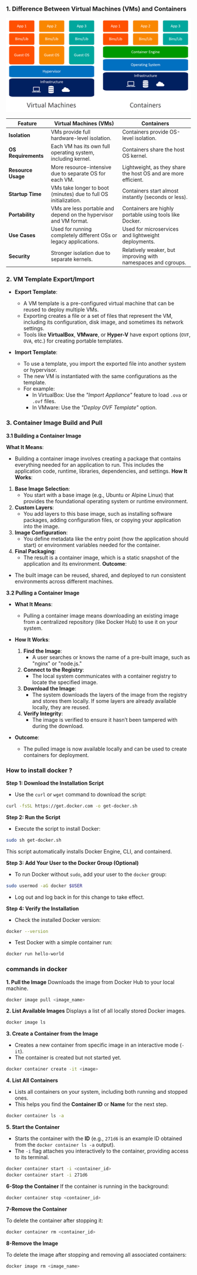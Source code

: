 

### 1. **Difference Between Virtual Machines (VMs) and Containers**
![screen](./images/1.1.png)

| **Feature**         | **Virtual Machines (VMs)**                                        | **Containers**                                                 |
| ------------------- | ----------------------------------------------------------------- | -------------------------------------------------------------- |
| **Isolation**       | VMs provide full hardware-level isolation.                        | Containers provide OS-level isolation.                         |
| **OS Requirements** | Each VM has its own full operating system, including kernel.      | Containers share the host OS kernel.                           |
| **Resource Usage**  | More resource-intensive due to separate OS for each VM.           | Lightweight, as they share the host OS and are more efficient. |
| **Startup Time**    | VMs take longer to boot (minutes) due to full OS initialization.  | Containers start almost instantly (seconds or less).           |
| **Portability**     | VMs are less portable and depend on the hypervisor and VM format. | Containers are highly portable using tools like Docker.        |
| **Use Cases**       | Used for running completely different OSs or legacy applications. | Used for microservices and lightweight deployments.            |
| **Security**        | Stronger isolation due to separate kernels.                       | Relatively weaker, but improving with namespaces and cgroups.  |


### 2. **VM Template Export/Import**

- **Export Template**:
    
    - A VM template is a pre-configured virtual machine that can be reused to deploy multiple VMs.
    - Exporting creates a file or a set of files that represent the VM, including its configuration, disk image, and sometimes its network settings.
    - Tools like **VirtualBox**, **VMware**, or **Hyper-V** have export options (`OVF`, `OVA`, etc.) for creating portable templates.
- **Import Template**:
    
    - To use a template, you import the exported file into another system or hypervisor.
    - The new VM is instantiated with the same configurations as the template.
    - For example:
        - In VirtualBox: Use the _"Import Appliance"_ feature to load `.ova` or `.ovf` files.
        - In VMware: Use the _"Deploy OVF Template"_ option.


### **3. Container Image Build and Pull**

**3.1 Building a Container Image**

**What It Means**:

- Building a container image involves creating a package that contains everything needed for an application to run. This includes the application code, runtime, libraries, dependencies, and settings.
**How It Works**:

1. **Base Image Selection**:
    - You start with a base image (e.g., Ubuntu or Alpine Linux) that provides the foundational operating system or runtime environment.
2. **Custom Layers**:
    - You add layers to this base image, such as installing software packages, adding configuration files, or copying your application into the image.
3. **Image Configuration**:
    - You define metadata like the entry point (how the application should start) or environment variables needed for the container.
4. **Final Packaging**:
    - The result is a container image, which is a static snapshot of the application and its environment.
**Outcome**:

- The built image can be reused, shared, and deployed to run consistent environments across different machines.

**3.2 Pulling a Container Image**

- **What It Means**:
    
    - Pulling a container image means downloading an existing image from a centralized repository (like Docker Hub) to use it on your system.
- **How It Works**:
    
    1. **Find the Image**:
        - A user searches or knows the name of a pre-built image, such as "nginx" or "node.js."
    2. **Connect to the Registry**:
        - The local system communicates with a container registry to locate the specified image.
    3. **Download the Image**:
        - The system downloads the layers of the image from the registry and stores them locally. If some layers are already available locally, they are reused.
    4. **Verify Integrity**:
        - The image is verified to ensure it hasn’t been tampered with during the download.
- **Outcome**:
    
    - The pulled image is now available locally and can be used to create containers for deployment.




### How to install docker ?

**Step 1: Download the Installation Script**

- Use the `curl` or `wget` command to download the script:
```bash
curl -fsSL https://get.docker.com -o get-docker.sh
```
**Step 2: Run the Script**

- Execute the script to install Docker:
```bash
sudo sh get-docker.sh
```
This script automatically installs Docker Engine, CLI, and containerd.

**Step 3: Add Your User to the Docker Group (Optional)**

- To run Docker without `sudo`, add your user to the `docker` group:
```bash
sudo usermod -aG docker $USER
```
- Log out and log back in for this change to take effect.

**Step 4: Verify the Installation**

- Check the installed Docker version:
```bash
docker --version
```
- Test Docker with a simple container run:
```bash
docker run hello-world
```

### commands in docker
**1. Pull the Image**
Downloads the image from Docker Hub to your local machine.
```bash
docker image pull <image_name>
```
**2. List Available Images**
Displays a list of all locally stored Docker images.
```bash
docker image ls
```
**3. Create a Container from the Image**
- Creates a new container from specific image in an interactive mode (`-it`).
- The container is created but not started yet.
```bash
docker container create -it <image>
```
**4. List All Containers**
- Lists all containers on your system, including both running and stopped ones.
- This helps you find the **Container ID** or **Name** for the next step.
```bash
docker container ls -a
```
**5. Start the Container**
- Starts the container with the **ID** (e.g., `271d6` is an example ID obtained from the `docker container ls -a` output).
- The `-i` flag attaches you interactively to the container, providing access to its terminal.
```bash
docker container start -i <container_id>
docker container start -i 271d6
```

**6-Stop the Container**
If the container is running in the background:
```bash
docker container stop <container_id>
```
**7-Remove the Container**

To delete the container after stopping it:
```bash
docker container rm <container_id>
```

**8-Remove the Image**

To delete the image after stopping and removing all associated containers:
```bash
docker image rm <image_name>
```
